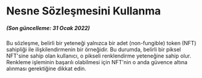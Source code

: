 # Nesne Sözleşmesini Kullanma



#####  (Son güncelleme: 31 Ocak 2022)

##### 

Bu sözleşme, belirli bir yeteneği yalnızca bir adet (non-fungible) token (NFT) sahipliği ile ilişkilendirmenin bir örneğidir. Bu durumda, belirli bir piksel NFT'sine sahip olan kullanıcı, o pikseli renklendirme yeteneğine sahip olur. Renkleme işleminin başarılı olabilmesi için NFT'nin o anda güvence altına alınması gerektiğine dikkat edin.